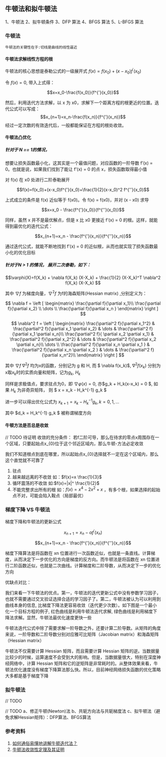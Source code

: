 ## 牛顿法和拟牛顿法

1、牛顿法
2、拟牛顿条件
3、DFP 算法
4、BFGS 算法
5、L-BFGS 算法


### 牛顿法

    牛顿法的关键性在于:切线是曲线的线性逼近

#### 牛顿法求解线性方程的根

牛顿法的核心思想是泰勒公式的一级展开式 $f(x)=f(x_0)+(x-x_0)f^{'}(x_0)$

令 $f(x)=0$, 带入上式得：

  $$x=x_0-\frac{f(x_0)}{f^{'}(x_0)}$$

然后，利用迭代方法求解，以 x 为 x0，求解下一个距离方程的根更近的位置。迭代公式可以写成：
  $$x_{n+1}=x_n-\frac{f(x_n)}{f^{'}(x_n)}$$
经过一定次数的有效迭代后，一般都能保证在方程的根处收敛。


#### 牛顿法凸优化

##### 针对于 N == 1的情况，
想要让损失函数最小化，这其实是一个最值问题，对应函数的一阶导数 f’(x) = 0。也就是说，如果我们找到了能让 f’(x) = 0 的点 x，损失函数取得最小值

对 f(x) 在 x0 处进行二阶泰勒展开

$$f(x)=f(x_0)+(x-x_0)f^{'}(x_0)+\frac{1}{2}(x-x_0)^2 f^{''}(x_0)$$

上式成立的条件是 f(x) 近似等于 f(x0)。令 f(x) = f(x0)，并对 (x - x0) 求导

$$x=x_0 - \frac{f^{'}(x_0)}{f^{''}(x_0)}$$

同样，虽然 x 并不是最优解点，但是 x 比 x0 更接近 f’(x) = 0 的根。这样，就能得到最优化的迭代公式：

$$x_{n+1}=x_n - \frac{f^{'}(x_n)}{f^{''}(x_n)}$$

通过迭代公式，就能不断地找到 f’(x) = 0 的近似根，从而也就实现了损失函数最小化的优化目标

##### 针对于N > 1 的情况， 展开二次泰勒，如下：

$$\varphi(X)=f(X_k) + \nabla f(X_k) (X-X_k) + \frac{1}{2} (X-X_k)^T \nabla^2 f(X_k) (X-X_k) $$

其中 $\nabla f$ 为梯度向量，$\nabla^2 f$ 为f的海森矩阵(Hessian matrix) ,分别定义为：

$$ \nabla f = 
     \left [
     \begin{matrix}
       \frac{\partial f}{\partial x_1}\\
       \frac{\partial f}{\partial x_2} \\
       \dots \\
       \frac{\partial f}{\partial x_n }
      \end{matrix}
      \right ] 
$$

$$ \nabla^2 f = 
     \left [
     \begin{matrix}
       \frac{\partial^2 f}{\partial x_1^2} & \frac{\partial^2 f}{\partial x_1 \partial x_2} & \dots &  \frac{\partial^2 f}{\partial x_1 \partial x_n}\\
       \frac{\partial^2 f}{ \partial x_2 \partial x_1} & \frac{\partial^2 f}{\partial x_2^2} & \dots &  \frac{\partial^2 f}{\partial x_2 \partial x_n}\\
       \dots \\
       \frac{\partial^2 f}{\partial x_n \partial x_1 } & \frac{\partial^2 f}{\partial x_n \partial x_2 } & \dots &  \frac{\partial^2 f}{\partial x_n^2}\\
      \end{matrix}
      \right ] 
$$

其中 $\nabla f$ $\nabla^2 f$ 均为x的函数，分别记为 g 和 H, 而 $ \nabla f(x_k)$,  $\nabla^2 f(x_k)$  分别为x取$x_k$时的实质向量和矩阵，记为$g_k$,  $H_k$

同样是求极值点，要求驻点为0，即 $\nabla \varphi(x) = 0$, 亦$g_k + H_k(x-x_k) = 0 $, 如果 $H_k$ 为非奇异矩阵， 则
$ x = x_k - H_k^{-1} g_k $

进一步可以得出优化公式为 $x_{k+1} = x_k - H_k^{-1} g_k , k=0,1,\dots$

其中 $d_k = H_k^{-1} g_k $ 被称谓梯度方向

#### 牛顿方法是否总是收敛

// TODO 待证明
收敛的充分条件：
若f二阶可导，那么在待求的零点x周围存在一个区域，只要起始点x_{0}位于这个邻近区域内，那么牛顿-方法必定收敛

我们不知道根点到底在哪里，所以起始点x_{0}选择就不一定在这个区域内，那么这个直觉就不可靠了

1. 驻点
2. 越来越远离的不收敛 如：$f(x)=x \frac{1}{3}$
3. 循环震荡的不收敛 如:$f(x)=|x|^ \frac{1}{2}$
4. 不能完整求出所有的根 如：$f(x)=x^4-2x^2+x$ ，有多个根，如果选择的起始点不对，可能会陷入鞍点（局部最优）




### 梯度下降 VS 牛顿法

梯度下降和牛顿法的更新公式

$$x_{n+1} = x_n - \alpha f^{'}(x_n)$$

$$x_{n+1}=x_n - \frac{f^{'}(x_n)}{f^{''}(x_n)}$$

梯度下降算法是将函数在 xn 位置进行一次函数近似，也就是一条直线。计算梯度，从而决定下一步优化的方向是梯度的反方向。而牛顿法是将函数在 xn 位置进行二阶函数近似，也就是二次曲线。计算梯度和二阶导数，从而决定下一步的优化方向

优缺点对比：

我们来看一下牛顿法的优点。第一，牛顿法的迭代更新公式中没有参数学习因子，也就不需要通过交叉验证选择合适的学习因子了。第二，牛顿法被认为可以利用到曲线本身的信息, 比梯度下降法更容易收敛（迭代更少次数）。如下图是一个最小化一个目标方程的例子, 红色曲线是利用牛顿法迭代求解, 绿色曲线是利用梯度下降法求解。显然，牛顿法最优化速度更快一些

牛顿法迭代公式中除了需要求解一阶导数之外，还要计算二阶导数。从矩阵的角度来说，一阶导数和二阶导数分别对应雅可比矩阵（Jacobian matrix）和海森矩阵（Hessian matrix）

牛顿法不仅需要计算 Hessian 矩阵，而且需要计算 Hessian 矩阵的逆。当数据量比较少的时候，运算速度不会受到大的影响。但是，当数据量很大，特别在深度神经网络中，计算 Hessian 矩阵和它的逆矩阵是非常耗时的。从整体效果来看，牛顿法优化速度没有梯度下降算法那么快。所以，目前神经网络损失函数的优化策略大多都是基于梯度下降


### 拟牛顿法

// TODO 


// TODO
 a、修正牛顿(Newton)法
 b、共轭方向法与共轭梯度法
 c、拟牛顿法（避免求解Hessian矩阵）：DFP算法、BFGS算法



### 参考资料

1. [如何通俗易懂地讲解牛顿迭代法？](https://www.matongxue.com/madocs/205.html)
2. [牛顿法收敛性定理及其证明](https://www.jianshu.com/p/7c8c902fcd75)
